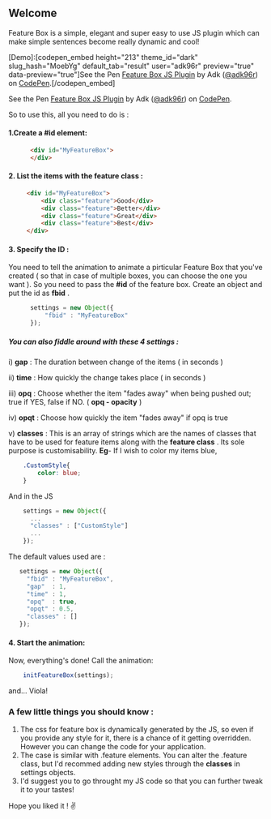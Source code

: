 ## Welcome 

Feature Box is a simple, elegant and super easy to use JS plugin which can make simple sentences become really dynamic and cool!

[Demo]:[codepen_embed height="213" theme_id="dark" slug_hash="MoebYg" default_tab="result" user="adk96r" preview="true" data-preview="true"]See the Pen <a href='https://codepen.io/adk96r/pen/MoebYg/'>Feature Box JS Plugin</a> by Adk (<a href='https://codepen.io/adk96r'>@adk96r</a>) on <a href='https://codepen.io'>CodePen</a>.[/codepen_embed]


<p data-height="213" data-theme-id="dark" data-slug-hash="MoebYg" data-default-tab="result" data-user="adk96r" data-embed-version="2" data-pen-title="Feature Box JS Plugin" data-preview="true" class="codepen">See the Pen <a href="https://codepen.io/adk96r/pen/MoebYg/">Feature Box JS Plugin</a> by Adk (<a href="https://codepen.io/adk96r">@adk96r</a>) on <a href="https://codepen.io">CodePen</a>.</p>
<script async src="https://production-assets.codepen.io/assets/embed/ei.js"></script>

So to use this, all you need to do is :
#### 1.Create a #id element:
```html
      <div id="MyFeatureBox">
      </div>
 ```
 
#### 2. List the items with the **feature** class :
 ```html
      <div id="MyFeatureBox">
          <div class="feature">Good</div>
          <div class="feature">Better</div>
          <div class="feature">Great</div>
          <div class="feature">Best</div>
      </div>
```
#### 3. Specify the ID :
  You need to tell the animation to animate a pirticular Feature Box that you've created ( so that in case of multiple boxes, you can choose the one you want ). So you need to pass the **#id** of the feature box.
  Create an object and put the id as **fbid** .
  
```javascript
      settings = new Object({
          "fbid" : "MyFeatureBox"
      });
```    
    
##### You can also fiddle around with these 4 settings :

i) **gap** : The duration between change of the items ( in seconds )

ii) **time** : How quickly the change takes place ( in seconds )

iii) **opq** : Choose whether the item "fades away" when being pushed out; true if YES, false if NO. ( __opq - opacity__ )

iv) **opqt** : Choose how quickly the item "fades away" if opq is true

v) **classes** : This is an array of strings which are the names of classes that have to be used for feature items along with the **feature class** . Its sole purpose is customisability. __Eg__- If I wish to color my items blue,
```css
    .CustomStyle{
        color: blue;
    }
```
And in the JS
```javascript
    settings = new Object({
      ...
      "classes" : ["CustomStyle"]
      ...
    });
```   
    
The default values used are :
 ```javascript
    settings = new Object({
      "fbid" : "MyFeatureBox",
      "gap"  : 1,
      "time" : 1,
      "opq"  : true,
      "opqt" : 0.5,
      "classes" : []
    });
```
     
#### 4. Start the animation:
Now, everything's done! Call the animation:
```javascript
    initFeatureBox(settings);
```

and... Viola!


### A few little things you should know :
1) The css for feature box is dynamically generated by the JS, so even if you provide any style for it, there is a chance of it getting overridden. However you can change the code for your application.
2) The case is similar with .feature elements. You can alter the .feature class, but I'd recommed adding new styles through the **classes** in settings objects.
3) I'd suggest you to go throught my JS code so that you can further tweak it to your tastes!

Hope you liked it ! ✌

